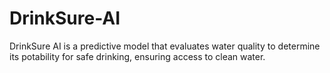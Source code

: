 # DrinkSure-AI
DrinkSure AI is a predictive model that evaluates water quality to determine its potability for safe drinking, ensuring access to clean water.
